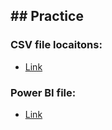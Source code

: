 ## ## Practice

### CSV file locaitons:

- [Link](/009/client_data.xlsx)

### Power BI file:

- [Link](/009/009.pbix)
